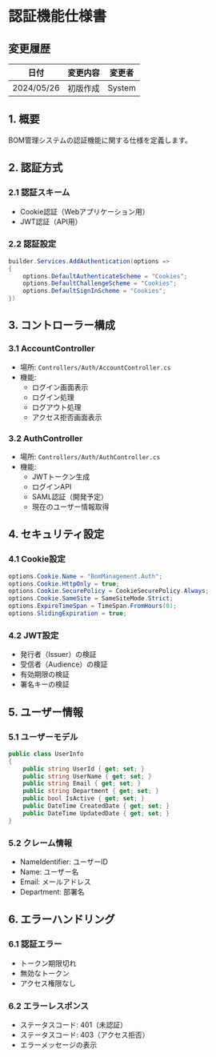 # 認証機能仕様書

## 変更履歴
| 日付 | 変更内容 | 変更者 |
|------|----------|--------|
| 2024/05/26 | 初版作成 | System |

## 1. 概要
BOM管理システムの認証機能に関する仕様を定義します。

## 2. 認証方式
### 2.1 認証スキーム
- Cookie認証（Webアプリケーション用）
- JWT認証（API用）

### 2.2 認証設定
```csharp
builder.Services.AddAuthentication(options =>
{
    options.DefaultAuthenticateScheme = "Cookies";
    options.DefaultChallengeScheme = "Cookies";
    options.DefaultSignInScheme = "Cookies";
})
```

## 3. コントローラー構成
### 3.1 AccountController
- 場所: `Controllers/Auth/AccountController.cs`
- 機能:
  - ログイン画面表示
  - ログイン処理
  - ログアウト処理
  - アクセス拒否画面表示

### 3.2 AuthController
- 場所: `Controllers/Auth/AuthController.cs`
- 機能:
  - JWTトークン生成
  - ログインAPI
  - SAML認証（開発予定）
  - 現在のユーザー情報取得

## 4. セキュリティ設定
### 4.1 Cookie設定
```csharp
options.Cookie.Name = "BomManagement.Auth";
options.Cookie.HttpOnly = true;
options.Cookie.SecurePolicy = CookieSecurePolicy.Always;
options.Cookie.SameSite = SameSiteMode.Strict;
options.ExpireTimeSpan = TimeSpan.FromHours(8);
options.SlidingExpiration = true;
```

### 4.2 JWT設定
- 発行者（Issuer）の検証
- 受信者（Audience）の検証
- 有効期限の検証
- 署名キーの検証

## 5. ユーザー情報
### 5.1 ユーザーモデル
```csharp
public class UserInfo
{
    public string UserId { get; set; }
    public string UserName { get; set; }
    public string Email { get; set; }
    public string Department { get; set; }
    public bool IsActive { get; set; }
    public DateTime CreatedDate { get; set; }
    public DateTime UpdatedDate { get; set; }
}
```

### 5.2 クレーム情報
- NameIdentifier: ユーザーID
- Name: ユーザー名
- Email: メールアドレス
- Department: 部署名

## 6. エラーハンドリング
### 6.1 認証エラー
- トークン期限切れ
- 無効なトークン
- アクセス権限なし

### 6.2 エラーレスポンス
- ステータスコード: 401（未認証）
- ステータスコード: 403（アクセス拒否）
- エラーメッセージの表示 